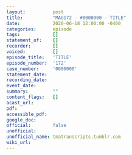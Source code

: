 ```yaml
---
layout:          post
title:           "MAG172 - #0000000 - TITLE"
date:            2020-06-18 12:00:00 -0400
categories:      episode
tags:            []
statement_of:    []
recorder:        []
voiced:          []
episode_title:   'TITLE'
episode_number:  '172'
case_number:     '0000000'
statement_date:  
recording_date:  
event_date:      
summary:         ""
content_flags:   []
acast_url:       
pdf:             
accessible_pdf:  
google_doc:      
official:        false
unofficial:      
unofficial_name: tmatranscripts.tumblr.com
wiki_url:        
---
```

